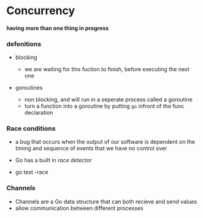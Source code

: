 # Concurrency

#### having more than one thing in progress

### defenitions
- blocking
    - we are waiting for this fuction to finish, before 
executing the next one 

- goroutines

    - non blocking, and will run in a seperate process called a goroutine
    - turn a function into a goroutine by putting `go` infront of the func declaration


### Race conditions
- a bug that occurs when the output of our software is dependent on the timing
and sequence of events that we have no control over

- Go has a built in _race detector_ 
- go test -race


### Channels

- Channels are a Go data structure that can both recieve and send values
- allow communication between different processes
